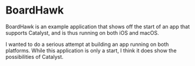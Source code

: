 # BoardHawk

BoardHawk is an example application that shows off the start of an app that supports Catalyst, and is thus running on both iOS and macOS.

I wanted to do a serious attempt at building an app running on both platforms. While this application is only a start, I think it does show the possibilities of Catalyst.
